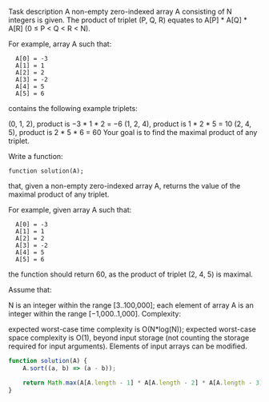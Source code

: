 
Task description
A non-empty zero-indexed array A consisting of N integers is given. The product of triplet (P, Q, R) equates to A[P] * A[Q] * A[R] (0 ≤ P < Q < R < N).

For example, array A such that:

```
  A[0] = -3
  A[1] = 1
  A[2] = 2
  A[3] = -2
  A[4] = 5
  A[5] = 6
```
contains the following example triplets:

(0, 1, 2), product is −3 * 1 * 2 = −6
(1, 2, 4), product is 1 * 2 * 5 = 10
(2, 4, 5), product is 2 * 5 * 6 = 60
Your goal is to find the maximal product of any triplet.

Write a function:

```
function solution(A);
```

that, given a non-empty zero-indexed array A, returns the value of the maximal product of any triplet.

For example, given array A such that:

```
  A[0] = -3
  A[1] = 1
  A[2] = 2
  A[3] = -2
  A[4] = 5
  A[5] = 6
```
the function should return 60, as the product of triplet (2, 4, 5) is maximal.

Assume that:

N is an integer within the range [3..100,000];
each element of array A is an integer within the range [−1,000..1,000].
Complexity:

expected worst-case time complexity is O(N*log(N));
expected worst-case space complexity is O(1), beyond input storage (not counting the storage required for input arguments).
Elements of input arrays can be modified.

```javascript
function solution(A) {
    A.sort((a, b) => (a - b));

    return Math.max(A[A.length - 1] * A[A.length - 2] * A[A.length - 3], A[A.length - 1] * A[0] * A[1]) ;
}
```
